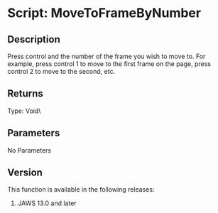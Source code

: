 # Script: MoveToFrameByNumber

## Description

Press control and the number of the frame you wish to move to. For
example, press control 1 to move to the first frame on the page, press
control 2 to move to the second, etc.

## Returns

Type: Void\

## Parameters

No Parameters

## Version

This function is available in the following releases:

1.  JAWS 13.0 and later
